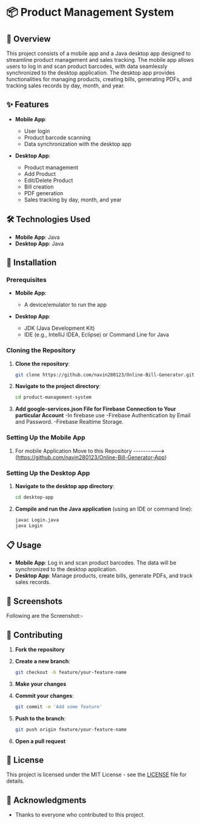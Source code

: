 # 📦 Product Management System

## 📝 Overview

This project consists of a mobile app and a Java desktop app designed to streamline product management and sales tracking. The mobile app allows users to log in and scan product barcodes, with data seamlessly synchronized to the desktop application. The desktop app provides functionalities for managing products, creating bills, generating PDFs, and tracking sales records by day, month, and year.

## ✨ Features

- **Mobile App**:
  - User login
  - Product barcode scanning
  - Data synchronization with the desktop app

- **Desktop App**:
  - Product management
  - Add Product
  - Edit/Delete Product
  - Bill creation
  - PDF generation
  - Sales tracking by day, month, and year

## 🛠️ Technologies Used

- **Mobile App**: Java
- **Desktop App**: Java

## 🚀 Installation

### Prerequisites

- **Mobile App**: 
  - A device/emulator to run the app

- **Desktop App**: 
  - JDK (Java Development Kit)
  - IDE (e.g., IntelliJ IDEA, Eclipse) or Command Line for Java

### Cloning the Repository

1. **Clone the repository**:

    ```bash
    git clone https://github.com/navin280123/Online-Bill-Generator.git
    ```

2. **Navigate to the project directory**:

    ```bash
    cd product-management-system
    ```
3. **Add google-services.json File for Firebase Connection to Your particular Account**
   -In firebase use
   -Firebase Authentication by Email and Password.
   -Firebase Realtime Storage.

### Setting Up the Mobile App

1. For mobile Application Move to this Repository ----------> (https://github.com/navin280123/Online-Bill-Generator-App)

### Setting Up the Desktop App

1. **Navigate to the desktop app directory**:

    ```bash
    cd desktop-app
    ```

2. **Compile and run the Java application** (using an IDE or command line):

    ```bash
    javac Login.java
    java Login
    ```

## 📋 Usage

- **Mobile App**: Log in and scan product barcodes. The data will be synchronized to the desktop application.
- **Desktop App**: Manage products, create bills, generate PDFs, and track sales records.

## 📸 Screenshots
Following are the Screenshot:-




## 🤝 Contributing

1. **Fork the repository**
2. **Create a new branch**:

    ```bash
    git checkout -b feature/your-feature-name
    ```

3. **Make your changes**
4. **Commit your changes**:

    ```bash
    git commit -m 'Add some feature'
    ```

5. **Push to the branch**:

    ```bash
    git push origin feature/your-feature-name
    ```

6. **Open a pull request**

## 📄 License

This project is licensed under the MIT License - see the [LICENSE](LICENSE) file for details.

## 🙏 Acknowledgments

- Thanks to everyone who contributed to this project.
